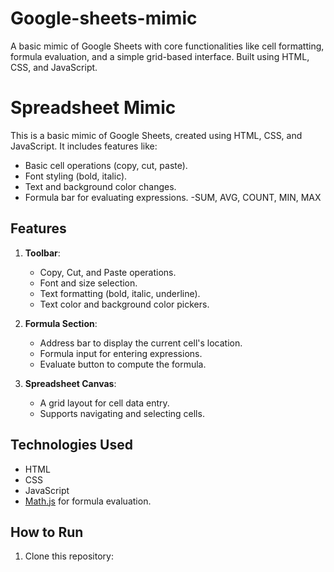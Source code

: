 # Google-sheets-mimic
A basic mimic of Google Sheets with core functionalities like cell formatting, formula evaluation, and a simple grid-based interface. Built using HTML, CSS, and JavaScript.

# Spreadsheet Mimic

This is a basic mimic of Google Sheets, created using HTML, CSS, and JavaScript. It includes features like:
- Basic cell operations (copy, cut, paste).
- Font styling (bold, italic).
- Text and background color changes.
- Formula bar for evaluating expressions.
   -SUM, AVG, COUNT, MIN, MAX

## Features
1. **Toolbar**:
   - Copy, Cut, and Paste operations.
   - Font and size selection.
   - Text formatting (bold, italic, underline).
   - Text color and background color pickers.

2. **Formula Section**:
   - Address bar to display the current cell's location.
   - Formula input for entering expressions.
   - Evaluate button to compute the formula.

3. **Spreadsheet Canvas**:
   - A grid layout for cell data entry.
   - Supports navigating and selecting cells.

## Technologies Used
- HTML
- CSS
- JavaScript
- [Math.js](https://mathjs.org/) for formula evaluation.

## How to Run
1. Clone this repository:
